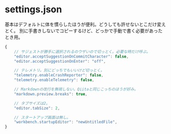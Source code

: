 # settings.json

基本はデフォルトに体を慣らしたほうが便利。どうしても許せないとこだけ変えとく。
別に手書きしないでコピーするけど、どっかで手動で書く必要があったとき用。

```js
{
    // サジェストが勝手に選択されるのウザいので切っとく。必要な時だけ呼ぶ。
    "editor.acceptSuggestionOnCommitCharacter": false,
    "editor.acceptSuggestionOnEnter": "off",

    // テレメトリ。別にどっちでもいいけど切っとく。
    "telemetry.enableCrashReporter": false,
    "telemetry.enableTelemetry": false,

    // Markdownの改行を無視しない。Qiitaと同じこっちのほうが好み。
    "markdown.preview.breaks": true,

    // タブサイズは2。
    "editor.tabSize": 2,

    // スタートアップ画面は無し。
    "workbench.startupEditor": "newUntitledFile",
}
```